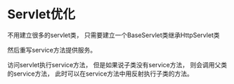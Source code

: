 # Servlet优化

不用建立很多的servlet类， 只需要建立一个BaseServlet类继承HttpServlet类

然后重写service方法提供服务。



访问servlet执行service方法， 但是如果说子类没有service方法， 则会调用父类的service方法， 此时可以在service方法中用反射执行子类的方法。



